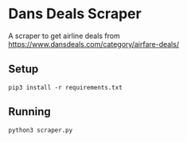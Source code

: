 # Dans Deals Scraper
A scraper to get airline deals from https://www.dansdeals.com/category/airfare-deals/

## Setup
```
pip3 install -r requirements.txt
```

## Running
```
python3 scraper.py
```

